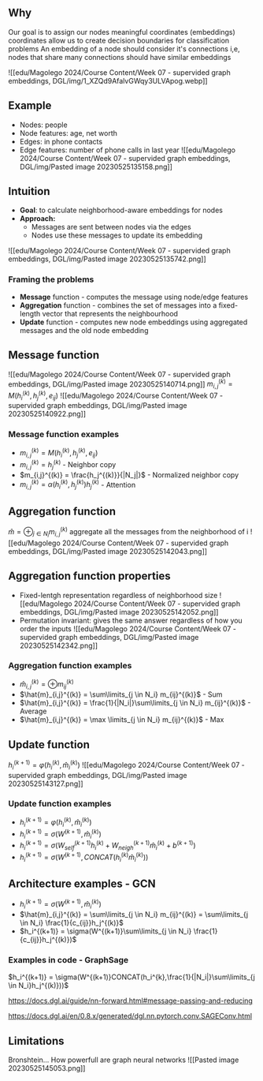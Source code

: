 ## Why
Our goal is to assign our nodes meaningful coordinates (embeddings)
	coordinates allow us to create decision boundaries for classification problems
An embedding of a node should consider it's connections
	i,e, nodes that share many connections should have similar embeddings

![[edu/Magolego 2024/Course Content/Week 07 - supervided graph embeddings, DGL/img/1_XZQd9AfalvGWqy3ULVApog.webp]]

## Example 
- Nodes: people
- Node features: age, net worth
- Edges: in phone contacts
- Edge features: number of phone calls in last year
![[edu/Magolego 2024/Course Content/Week 07 - supervided graph embeddings, DGL/img/Pasted image 20230525135158.png]]
## Intuition
- **Goal**: to calculate neighborhood-aware embeddings for nodes
- **Approach:** 
	- Messages are sent between nodes via the edges
	- Nodes use these messages to update its embedding

![[edu/Magolego 2024/Course Content/Week 07 - supervided graph embeddings, DGL/img/Pasted image 20230525135742.png]]

### Framing the problems
- **Message** function - computes the message using node/edge features
- **Aggregation** function - combines the set of messages into a fixed-length vector that represents the neighbourhood
- **Update** function - computes new node embeddings using aggregated messages and the old node embedding

## Message function
![[edu/Magolego 2024/Course Content/Week 07 - supervided graph embeddings, DGL/img/Pasted image 20230525140714.png]]
$m_{i,j}^{(k)} = M(h_i^{(k)}, h_j^{(k)}, e_{ij})$ 
![[edu/Magolego 2024/Course Content/Week 07 - supervided graph embeddings, DGL/img/Pasted image 20230525140922.png]]
### Message function examples
- $m_{i,j}^{(k)} = M(h_i^{(k)}, h_j^{(k)}, e_{ij})$ 
- $m_{i,j}^{(k)} = h_j^{(k)}$  - Neighbor copy
- $m_{i,j}^{(k)} = \frac{h_j^{(k)}}{|N_j|}$ - Normalized neighbor copy
- $m_{i,j}^{(k)} = \alpha(h_i^{(k)}, h_j^{(k)})h_j^{(k)}$ - Attention

## Aggregation function
$\hat{m} = \oplus_{j\in N_i}m_{i,j}^{(k)}$
aggregate all the messages from the neighborhood of i
![[edu/Magolego 2024/Course Content/Week 07 - supervided graph embeddings, DGL/img/Pasted image 20230525142043.png]]
## Aggregation function properties
- Fixed-lentgh representation regardless of neighborhood size
![[edu/Magolego 2024/Course Content/Week 07 - supervided graph embeddings, DGL/img/Pasted image 20230525142052.png]]
- Permutation invariant: gives the same answer regardless of how you order the inputs
![[edu/Magolego 2024/Course Content/Week 07 - supervided graph embeddings, DGL/img/Pasted image 20230525142342.png]]
### Aggregation function examples
- $\hat{m}_{i,j}^{(k)} = \oplus m_{ij}^{(k)}$
- $\hat{m}_{i,j}^{(k)} = \sum\limits_{j \in N_i} m_{ij}^{(k)}$        - Sum
- $\hat{m}_{i,j}^{(k)} = \frac{1}{|N_i|}\sum\limits_{j \in N_i} m_{ij}^{(k)}$ - Average
- $\hat{m}_{i,j}^{(k)} = \max \limits_{j \in N_i} m_{ij}^{(k)}$       - Max

## Update function
$h_i^{(k+1)}=\varphi(h_i^{(k)}, \hat{m}_{i}^{(k)})$
![[edu/Magolego 2024/Course Content/Week 07 - supervided graph embeddings, DGL/img/Pasted image 20230525143127.png]]

### Update function examples
- $h_i^{(k+1)} = \varphi(h_i^{(k)}, \hat{m}_{i}^{(k)})$
- $h_i^{(k+1)} = \sigma(W^{(k+1)}, \hat{m}_{i}^{(k)})$
- $h_i^{(k+1)} = \sigma(W^{(k+1)}_{self}h_i^{(k)} + W^{(k+1)}_{neigh}\hat{m}_{i}^{(k)} + b^{(k+1)})$
- $h_i^{(k+1)} = \sigma(W^{(k+1)}, CONCAT(h_i^{(k)}\hat{m}_{i}^{(k)}))$


## Architecture examples - GCN
- $h_i^{(k+1)} = \sigma(W^{(k+1)}, \hat{m}_{i}^{(k)})$
- $\hat{m}_{i,j}^{(k)} = \sum\limits_{j \in N_i} m_{ij}^{(k)} = \sum\limits_{j \in N_i}  \frac{1}{c_{ij}}h_j^{(k)}$ 
- $h_i^{(k+1)} = \sigma(W^{(k+1)}\sum\limits_{j \in N_i}  \frac{1}{c_{ij}}h_j^{(k)})$

### Examples in code - GraphSage
$h_i^{(k+1)} = \sigma(W^{(k+1)}CONCAT(h_i^{k},\frac{1}{|N_i|}\sum\limits_{j \in N_i}h_j^{(k)}))$

https://docs.dgl.ai/guide/nn-forward.html#message-passing-and-reducing

https://docs.dgl.ai/en/0.8.x/generated/dgl.nn.pytorch.conv.SAGEConv.html

## Limitations
Bronshtein...
How powerfull are graph neural  networks
![[Pasted image 20230525145053.png]]




